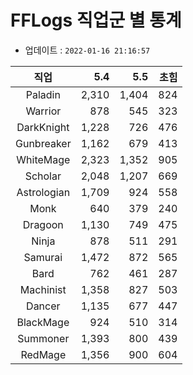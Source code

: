 # FFLogs 직업군 별 통계

- 업데이트 : `2022-01-16 21:16:57`

|직업|5.4|5.5|초힘|
|:-:|-:|-:|-:|
|Paladin|2,310|1,404|824|
|Warrior|878|545|323|
|DarkKnight|1,228|726|476|
|Gunbreaker|1,162|679|413|
|WhiteMage|2,323|1,352|905|
|Scholar|2,048|1,207|669|
|Astrologian|1,709|924|558|
|Monk|640|379|240|
|Dragoon|1,130|749|475|
|Ninja|878|511|291|
|Samurai|1,472|872|565|
|Bard|762|461|287|
|Machinist|1,358|827|503|
|Dancer|1,135|677|447|
|BlackMage|924|510|314|
|Summoner|1,393|800|439|
|RedMage|1,356|900|604|
